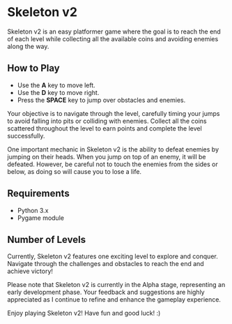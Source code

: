 # Skeleton v2

Skeleton v2 is an easy platformer game where the goal is to reach the end of each level while collecting all the available coins and avoiding enemies along the way.

## How to Play
- Use the **A** key to move left.
- Use the **D** key to move right.
- Press the **SPACE** key to jump over obstacles and enemies.

Your objective is to navigate through the level, carefully timing your jumps to avoid falling into pits or colliding with enemies. Collect all the coins scattered throughout the level to earn points and complete the level successfully.

One important mechanic in Skeleton v2 is the ability to defeat enemies by jumping on their heads. When you jump on top of an enemy, it will be defeated. However, be careful not to touch the enemies from the sides or below, as doing so will cause you to lose a life.

## Requirements
- Python 3.x
- Pygame module

## Number of Levels
Currently, Skeleton v2 features one exciting level to explore and conquer. Navigate through the challenges and obstacles to reach the end and achieve victory!

Please note that Skeleton v2 is currently in the Alpha stage, representing an early development phase. Your feedback and suggestions are highly appreciated as I continue to refine and enhance the gameplay experience.

Enjoy playing Skeleton v2! Have fun and good luck! :)
